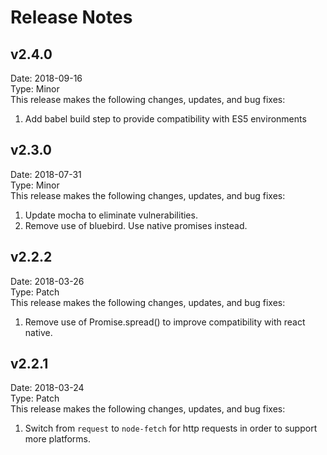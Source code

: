 # Release Notes

## v2.4.0
Date: 2018-09-16  
Type: Minor  
This release makes the following changes, updates, and bug fixes:
1. Add babel build step to provide compatibility with ES5 environments

## v2.3.0
Date: 2018-07-31  
Type: Minor  
This release makes the following changes, updates, and bug fixes:
1. Update mocha to eliminate vulnerabilities.
2. Remove use of bluebird. Use native promises instead.

## v2.2.2
Date: 2018-03-26  
Type: Patch  
This release makes the following changes, updates, and bug fixes:
1. Remove use of Promise.spread() to improve compatibility with react native.

## v2.2.1
Date: 2018-03-24  
Type: Patch  
This release makes the following changes, updates, and bug fixes:
1. Switch from `request` to `node-fetch` for http requests in order to support more platforms.
